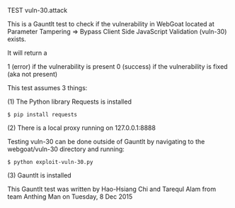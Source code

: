 TEST vuln-30.attack

This is a Gauntlt test to check if the vulnerability in WebGoat located at Parameter Tampering => Bypass Client Side JavaScript Validation (vuln-30) exists.

It will return a

1 (error) if the vulnerability is present
0 (success) if the vulnerability is fixed (aka not present)

This test assumes 3 things:

(1) The Python library Requests is installed

`$ pip install requests`

(2) There is a local proxy running on 127.0.0.1:8888

Testing vuln-30 can be done outside of Gauntlt by navigating to the webgoat/vuln-30 directory and running:

`$ python exploit-vuln-30.py`

(3) Gauntlt is installed

This Gauntlt test was written by Hao-Hsiang Chi and Tarequl Alam from team Anthing Man on Tuesday, 8 Dec 2015
